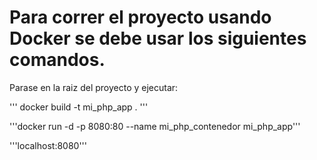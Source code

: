 # Para correr el proyecto usando Docker se debe usar los siguientes comandos.

Parase en la raiz del proyecto y ejecutar:

''' docker build -t mi_php_app .  '''

'''docker run -d -p 8080:80 --name mi_php_contenedor mi_php_app'''

'''localhost:8080'''


